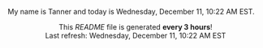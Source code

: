 My name is Tanner and today is Wednesday, December 11, 10:22 AM EST.

<p align="center">This <i>README</i> file is generated <b>every 3 hours</b>!</br>Last refresh: Wednesday, December 11, 10:22 AM EST<br /></p>
